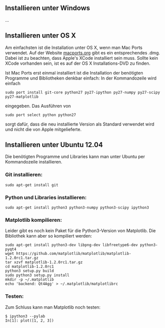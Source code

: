 
## Installieren unter Windows

...

## Installieren unter OS X

Am einfachsten ist die Installation unter OS X, wenn man Mac Ports verwendet. Auf der Website [macports.org](http://www.macports.org/) gibt es ein entsprechendes .dmg. Dabei ist zu beachten, dass Apple's XCode installiert sein muss. Sollte kein XCode vorhanden sein, ist es auf der OS X Installations-DVD zu finden.

Ist Mac Ports erst einmal installiert ist die Installation der benötigten Programme und Bibliotheken denkbar einfach: In der Kommandozeile wird einfach

    sudo port install git-core python27 py27-ipython py27-numpy py27-scipy py27-matplotlib

eingegeben. Das Ausführen von

    sudo port select python python27

sorgt dafür, dass die neu installierte Version als Standard verwendet wird und nicht die von Apple mitgelieferte.


## Installieren unter Ubuntu 12.04

Die benötigten Programme und Libraries kann man unter Ubuntu per Kommandozeile installieren.

### Git installieren:

    sudo apt-get install git

### Python und Libraries installieren:

    sudo apt-get install python3 python3-numpy python3-scipy ipython3

### Matplotlib kompilieren:

Leider gibt es noch kein Paket für die Python3-Version von Matplotlib.
Die Bibliothek kann aber so kompiliert werden:

    sudo apt-get install python3-dev libpng-dev libfreetype6-dev python3-pyqt4
    wget https://github.com/matplotlib/matplotlib/matplotlib-1.2.0rc1.tar.gz
    tar xzvf matplotlib-1.2.0rc1.tar.gz
    cd matplotlib-1.2.0rc1
    python3 setup.py build
    sudo python3 setup.py install
    mkdir -p ~/.matplotlib
    echo 'backend: Qt4Agg' > ~/.matplotlib/matplotlibrc

### Testen:
   
Zum Schluss kann man Matplotlib noch testen:

    $ ipython3 --pylab
    In[1]: plot([1, 2, 3])

